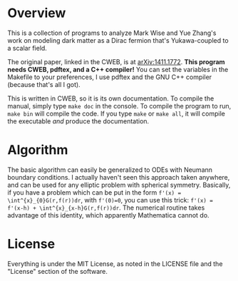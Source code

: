 # Overview

This is a collection of programs to analyze Mark Wise and Yue Zhang's
work on modeling dark matter as a Dirac fermion that's Yukawa-coupled to
a scalar field.

The original paper, linked in the CWEB, is at
[arXiv:1411.1772](http://arxiv.org/abs/1411.1772). **This program needs
CWEB, pdftex, and a C++ compiler!** You can set the variables in the
Makefile to your preferences, I use pdftex and the GNU C++ compiler
(because that's all I got).

This is written in CWEB, so it is its own documentation. To compile the
manual, simply type `make doc` in the console. To compile the program to
run, `make bin` will compile the code. If you type `make` or `make all`,
it will compile the executable *and* produce the documentation.

# Algorithm

The basic algorithm can easily be generalized to ODEs with Neumann
boundary conditions. I actually haven't seen this approach taken
anywhere, and can be used for any elliptic problem with spherical
symmetry. Basically, if you have a problem which can be put in the form
`f'(x) = \int^{x}_{0}G(r,f(r))dr`, with `f'(0)=0`, you can use this
trick: `f'(x) = f'(x-h) + \int^{x}_{x-h}G(r,f(r))dr`. The numerical
routine takes advantage of this identity, which apparently Mathematica
cannot do.

# License

Everything is under the MIT License, as noted in the LICENSE file and
the "License" section of the software.
